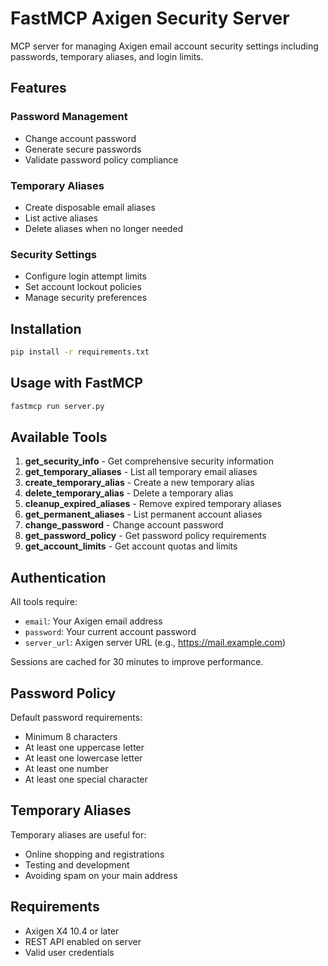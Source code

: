 # FastMCP Axigen Security Server

MCP server for managing Axigen email account security settings including passwords, temporary aliases, and login limits.

## Features

### Password Management
- Change account password
- Generate secure passwords
- Validate password policy compliance

### Temporary Aliases
- Create disposable email aliases
- List active aliases
- Delete aliases when no longer needed

### Security Settings
- Configure login attempt limits
- Set account lockout policies
- Manage security preferences

## Installation

```bash
pip install -r requirements.txt
```

## Usage with FastMCP

```bash
fastmcp run server.py
```

## Available Tools

1. **get_security_info** - Get comprehensive security information
2. **get_temporary_aliases** - List all temporary email aliases
3. **create_temporary_alias** - Create a new temporary alias
4. **delete_temporary_alias** - Delete a temporary alias
5. **cleanup_expired_aliases** - Remove expired temporary aliases
6. **get_permanent_aliases** - List permanent account aliases
7. **change_password** - Change account password
8. **get_password_policy** - Get password policy requirements
9. **get_account_limits** - Get account quotas and limits

## Authentication

All tools require:
- `email`: Your Axigen email address
- `password`: Your current account password
- `server_url`: Axigen server URL (e.g., https://mail.example.com)

Sessions are cached for 30 minutes to improve performance.

## Password Policy

Default password requirements:
- Minimum 8 characters
- At least one uppercase letter
- At least one lowercase letter
- At least one number
- At least one special character

## Temporary Aliases

Temporary aliases are useful for:
- Online shopping and registrations
- Testing and development
- Avoiding spam on your main address

## Requirements

- Axigen X4 10.4 or later
- REST API enabled on server
- Valid user credentials